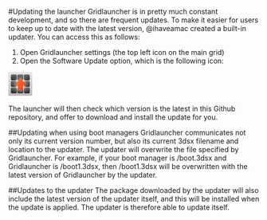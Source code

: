 #Updating the launcher
Gridlauncher is in pretty much constant development, and so there are frequent updates. To make it easier for users to keep up to date with the latest version, @ihaveamac created a built-in updater. You can access this as follows:
1. Open Gridlauncher settings (the top left icon on the main grid)
2. Open the Software Update option, which is the following icon:

![Settings icon](settingsicon.png)<br>

The launcher will then check which version is the latest in this Github repository, and offer to download and install the update for you.

##Updating when using boot managers
Gridlauncher communicates not only its current version number, but also its current 3dsx filename and location to the updater. The updater will overwrite the file specified by Gridlauncher. For example, if your boot manager is /boot.3dsx and Gridlauncher is /boot1.3dsx, then /boot1.3dsx will be overwritten with the latest version of Gridlauncher by the updater.

##Updates to the updater
The package downloaded by the updater will also include the latest version of the updater itself, and this will be installed when the update is applied. The updater is therefore able to update itself.